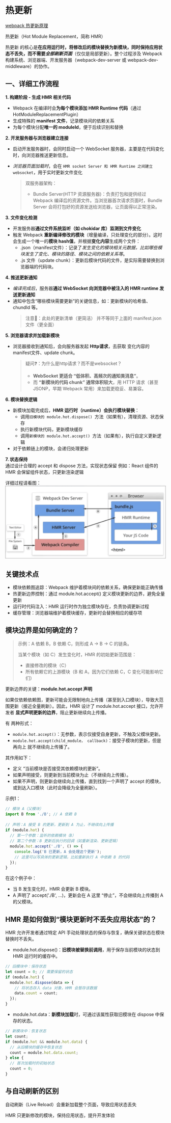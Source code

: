 # 热更新

[webpack 热更新原理](https://www.doubao.com/thread/w49eafd4102c43ce0)

热更新（Hot Module Replacement，简称 HMR）

热更新 的核心是**在应用运行时，将修改后的模块替换为新模块，同时保持应用状态不丢失，而不需要*全部刷新页面***（仅仅是局部更新）。整个过程涉及 Webpack 构建系统、浏览器端、开发服务器（webpack-dev-server 或 webpack-dev-middleware）的协作。


## 一、详细工作流程
**1. 构建阶段 - 生成 HMR 相关代码**
* Webpack 在编译时会**为每个模块添加 HMR Runtime 代码**（通过 HotModuleReplacementPlugin）
* 生成特殊的 **manifest 文件**，记录模块间的依赖关系
* 为每个模块分配**唯一的 moduleId**，便于后续识别和替换

**2. 开发服务器与浏览器建立连接**
* 启动开发服务器时，会同时启动一个 WebSocket 服务器，主要是在代码变化时，向浏览器推送更新信息。
* *浏览器页面加载时*，会在 ```HMR socket Server 和 HMR Runtime 之间建立 websocket```，用于实时更新文件变化

    > 双服务器架构：
    > * Bundle Server(HTTP 资源服务器)：负责打包和提供经过 Webpack 编译后的资源文件。当浏览器首次请求页面时，Bundle Server 会将打包好的资源发送给浏览器，让页面得以正常渲染。

**3. 文件变化检测**
* 开发服务器**通过文件系统监听（如 chokidar 库）监测到文件变化**
* 触发 Webpack **重新编译修改的模块**（增量编译，只处理变化的部分）。这时会生成一个唯一的**模块 hash值**，并根据**变化内容**生成两个文件：
    * .json（manifest文件）：记录了*发生变化的模块相关元数据，比如哪些模块发生了变化、模块的路径、模块之间的依赖关系等*。
    * .js 文件（update chunk）：更新后模块代码的文件，是实际需要替换到浏览器端的代码块。

**4. 推送更新通知**  
* *编译完成后*，服务器**通过 WebSocket 向浏览器中被注入的 HMR runtime 发送更新通知**
* 通知中包含“哪些模块需要更新”的关键信息，如：更新模块的哈希值、 chundId 等。
    > 注意📢：此处的更新清单（更简洁） 并不等同于上面的 manifest.json文件（更全面）

**5. 浏览器请求并加载新模块**
* 浏览器接收到通知后，会向服务器发起 **Http请求**，去获取 变化内容的manifest文件、update chunk。
    > 疑问❓：为什么是http请求？而不是websocket？   
    > * **WebSocket 更适合 “低体积、高频次的通知类消息”**。    
    > * 而 **“新模块的代码 chunk” 通常体积较大**，用 HTTP 请求（甚至JSONP，早期 Webpack 常用）来加载更稳妥、易兼容。

**6. 模块替换逻辑**
* 新模块加载完成后，**HMR 运行时（runtime）会执行模块替换**：
    * 调用```旧模块的 module.hot.dispose() ```方法（如果有），清理资源、状态保存
    * 执行新模块代码，更新模块缓存
    * 调用```新模块的 module.hot.accept() ```方法（如果有），执行自定义更新逻辑
* 对于依赖链上的模块，会递归处理更新

**7. 状态保持**   
通过设计合理的 accept 和 dispose 方法，实现状态保留
例如：React 组件的 HMR 会保留组件状态，只更新渲染逻辑


详细过程请看图：   
![HMR详细的实现步骤](./icon/hmr.jpg)

## 关键技术点
* 模块依赖图追踪：Webpack 维护着模块间的依赖关系，确保更新能正确传播
* 热更新边界控制：通过 module.hot.accept() 定义模块更新的边界，避免全量更新
* 运行时代码注入：HMR 运行时作为独立模块存在，负责协调更新过程
* 缓存管理：浏览器端维护着模块缓存，更新时会替换相应的缓存项

## 模块边界是如何确定的？
> 示例：A 依赖 B，B 依赖 C，则形成 A → B → C 的链条。
> 
> 当某个模块（如 C）发生变化时，HMR 的初始更新范围是：
> 
> * 直接修改的模块（C）
> * 所有依赖它的上游模块（B 和 A，因为它们依赖 C，C 变化可能影响它们）

更新边界的关键：**module.hot.accept 声明**
 
如果仅依赖依赖图，更新可能会无限制地向上传播（甚至到入口模块），导致大范围更新（接近全量刷新）。因此，HMR 设计了 module.hot.accept 接口，允许开发者 **显式声明更新的边界**，阻止更新继续向上传播。   

有 两种形式：
* ```module.hot.accept()```：无参数，表示仅接受自身更新，不触及父模块更新。
* ```module.hot.accept(child_module， callback)```：接受子模块的更新，但是再向上 就不继续向上传播了。


其作用如下：  
* 定义 “当前模块是否接受其依赖模块的更新”。
* 如果声明接受，则更新到当前模块为止（不继续向上传播）。
* 如果不声明，则更新会继续向上传播，直到找到一个声明了 accept 的模块，或到达入口模块（此时会降级为全量刷新）。

示例1：
```js
// 模块 A（父模块）
import B from './B'; // A 依赖 B

// 声明：A 接受 B 的更新，更新到 A 为止，不继续向上传播
if (module.hot) {
  // 第一个参数：监听的依赖模块（B）
  // 第二个参数：B 更新后执行的回调（如重新渲染、更新逻辑）
  module.hot.accept('./B', () => {
    console.log('B 已更新，A 会处理这个更新');
    // 这里可以写具体的更新逻辑，比如重新执行 A 中依赖 B 的代码
  });
}
```
在这个例子中：

* 当 B 发生变化时，HMR 会更新 B 模块。
* A 声明了 accept('./B', ...)，更新会在 A 这里 “停止”，不会继续向上传播到 A 的父模块。

## HMR 是如何做到“模块更新时不丢失应用状态”的？
HMR 允许开发者通过特定 API 手动处理状态的保存与恢复，确保关键状态在模块替换时不丢失。
* module.hot.dispose()：**旧模块被替换前调用**，用于保存当前模块的状态到 HMR 运行时的缓存中。
```js
// 旧模块中：保存状态
let count = 0; // 需要保留的状态
if (module.hot) {
  module.hot.dispose(data => {
    // 将状态存入 data 对象，HMR 会暂存该数据
    data.count = count;
  });
}
```
* module.hot.data：**新模块加载**时，可通过该属性获取旧模块在 dispose 中保存的状态。
```js
// 新模块中：恢复状态
let count;
if (module.hot && module.hot.data) {
  // 从旧模块的缓存中恢复状态
  count = module.hot.data.count;
} else {
  // 首次加载时的初始状态
  count = 0;
}
```

## 与自动刷新的区别
自动刷新（Live Reload）会重新加载整个页面，导致应用状态丢失

HMR 只更新修改的模块，保持应用状态，提升开发体验

